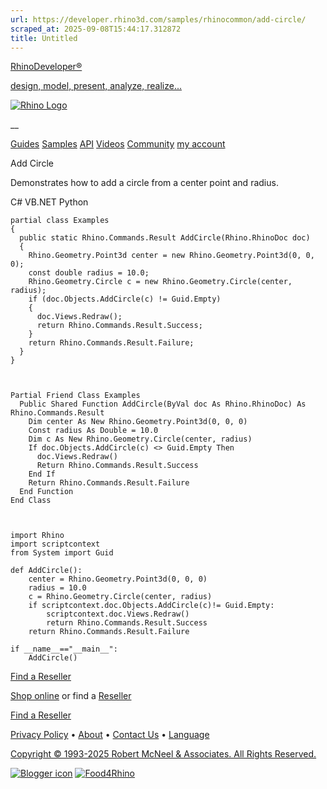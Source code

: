 ```yaml
---
url: https://developer.rhino3d.com/samples/rhinocommon/add-circle/
scraped_at: 2025-09-08T15:44:17.312872
title: Untitled
---
```


[RhinoDeveloper®](/)

[design, model, present, analyze, realize...](/)

[![Rhino Logo](https://developer.rhino3d.com/images/rhinodevlogo.png)](/)

__

[Guides](https://developer.rhino3d.com/guides)
[Samples](https://developer.rhino3d.com/samples)
[API](https://developer.rhino3d.com/api)
[Videos](https://developer.rhino3d.com/videos)
[Community](https://discourse.mcneel.com/c/rhino-developer) [my account
](https://www.rhino3d.com/my-account/ "Manage your account, licenses, and
teams")

Add Circle

Demonstrates how to add a circle from a center point and radius.

C# VB.NET Python

    
    
    partial class Examples
    {
      public static Rhino.Commands.Result AddCircle(Rhino.RhinoDoc doc)
      {
        Rhino.Geometry.Point3d center = new Rhino.Geometry.Point3d(0, 0, 0);
        const double radius = 10.0;
        Rhino.Geometry.Circle c = new Rhino.Geometry.Circle(center, radius);
        if (doc.Objects.AddCircle(c) != Guid.Empty)
        {
          doc.Views.Redraw();
          return Rhino.Commands.Result.Success;
        }
        return Rhino.Commands.Result.Failure;
      }
    }
    
    
    
    Partial Friend Class Examples
      Public Shared Function AddCircle(ByVal doc As Rhino.RhinoDoc) As Rhino.Commands.Result
    	Dim center As New Rhino.Geometry.Point3d(0, 0, 0)
    	Const radius As Double = 10.0
    	Dim c As New Rhino.Geometry.Circle(center, radius)
    	If doc.Objects.AddCircle(c) <> Guid.Empty Then
    	  doc.Views.Redraw()
    	  Return Rhino.Commands.Result.Success
    	End If
    	Return Rhino.Commands.Result.Failure
      End Function
    End Class
    
    
    
    import Rhino
    import scriptcontext
    from System import Guid
    
    def AddCircle():
        center = Rhino.Geometry.Point3d(0, 0, 0)
        radius = 10.0
        c = Rhino.Geometry.Circle(center, radius)
        if scriptcontext.doc.Objects.AddCircle(c)!= Guid.Empty:
            scriptcontext.doc.Views.Redraw()
            return Rhino.Commands.Result.Success
        return Rhino.Commands.Result.Failure
    
    if __name__=="__main__":
        AddCircle()
    

  

[Find a Reseller](https://www.rhino3d.com/sales)

[Shop online](https://www.rhino3d.com/store) or find a
[Reseller](https://www.rhino3d.com/sales)

[Find a Reseller](https://www.rhino3d.com/sales)

[Privacy Policy](https://www.rhino3d.com/privacy) •
[About](https://www.rhino3d.com/mcneel/about) • [Contact
Us](https://www.rhino3d.com/mcneel/contact) • [
Language](https://www.rhino3d.com/language "Change to a different region or
language")

[Copyright © 1993-2025 Robert McNeel & Associates. All Rights
Reserved.](https://www.rhino3d.com/mcneel/about)

[](https://www.facebook.com/McNeelRhinoceros/)
[](https://twitter.com/bobmcneel) [](https://www.linkedin.com/groups/75313/)
[](https://www.youtube.com/user/RhinoGuide/videos) [](https://vimeo.com/rhino)
[![Blogger
icon](https://developer.rhino3d.com/images/blogger.svg)](http://blog.rhino3d.com/)
[![Food4Rhino](https://developer.rhino3d.com/images/f4r_icon_01.svg)](https://www.food4rhino.com)

